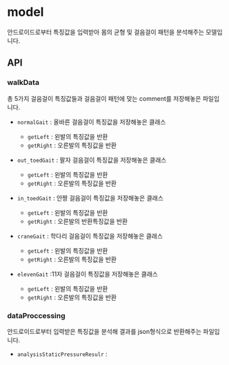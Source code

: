 # model
 
  안드로이드로부터 특징값을 입력받아 몸의 균형 및 걸음걸이 패턴을 분석해주는 모델입니다.
  
## API

### walkData

 총 5가지 걸음걸이 특징값들과 걸음걸이 패턴에 맞는 comment를 저장해놓은 파일입니다.
 
  - `normalGait` : 올바른 걸음걸이 특징값을 저장해놓은 클래스
    - `getLeft` : 왼발의 특징값을 반환
    - `getRight` : 오른발의 특징값을 반환
    
  - `out_toedGait` : 팔자 걸음걸이 특징값을 저장해놓은 클래스
    - `getLeft` : 왼발의 특징값을 반환
    - `getRight` : 오른발의 특징값을 반환
    
  - `in_toedGait` : 안짱 걸음걸이 특징값을 저장해놓은 클래스
    - `getLeft` : 왼발의 특징값을 반환
    - `getRight` : 오른발의 반환특징값을 반환
    
  - `craneGait` : 학다리 걸음걸이 특징값을 저장해놓은 클래스
    - `getLeft` : 왼발의 특징값을 반환
    - `getRight` : 오른발의 특징값을 반환
    
  - `elevenGait` :11자 걸음걸이 특징값을 저장해놓은 클래스
    - `getLeft` : 왼발의 특징값을 반환
    - `getRight` : 오른발의 특징값을 반환
    
  
### dataProccessing

 안드로이드로부터 입력받은 특징값을 분석해 결과를 json형식으로 반환해주는 파일입니다.
 
  - `analysisStaticPressureResulr` : 
     
  
